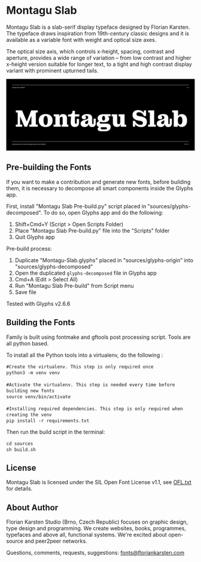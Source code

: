 # Montagu Slab

Montagu Slab is a slab-serif display typeface designed by Florian Karsten. The typeface draws inspiration from 19th-century classic designs and it is available as a variable font with weight and optical size axes.

The optical size axis, which controls x-height, spacing, contrast and aperture, provides a wide range of variation – from low contrast and higher x-height version suitable for longer text, to a tight and high contrast display variant with prominent upturned tails.

![Sample Image](Documentation/image1.png)

## Pre-building the Fonts

If you want to make a contribution and generate new fonts, before building them, it is necessary to decompose all smart components inside the Glyphs app.

First, install "Montagu Slab Pre-build.py" script placed in "sources/glyphs-decomposed". To do so, open Glyphs app and do the following:

1. Shift+Cmd+Y (Script > Open Scripts Folder)
2. Place "Montagu Slab Pre-build.py" file into the "Scripts" folder
3. Quit Glyphs app

Pre-build process:

1. Duplicate "Montagu-Slab.glyphs" placed in "sources/glyphs-origin" into "sources/glyphs-decomposed"
2. Open the duplicated `glyphs-decomposed` file in Glyphs app
3. Cmd+A (Edit > Select All)
4. Run "Montagu Slab Pre-build" from Script menu
5. Save file

Tested with Glyphs v2.6.6

## Building the Fonts

Family is built using fontmake and gftools post processing script. Tools are all python based.

To install all the Python tools into a virtualenv, do the following :

```
#Create the virtualenv. This step is only required once
python3 -m venv venv 

#Activate the virtualenv. This step is needed every time before building new fonts
source venv/bin/activate 

#Installing required dependencies. This step is only required when creating the venv
pip install -r requirements.txt
```

Then run the build script in the terminal:

```
cd sources
sh build.sh
```

## License

Montagu Slab is licensed under the SIL Open Font License v1.1, see [OFL.txt](OFL.txt) for details.

## About Author

Florian Karsten Studio (Brno, Czech Republic) focuses on graphic design, type design and programming. We create websites, books, programmes, typefaces and above all, functional systems. We're excited about open-source and peer2peer networks.

Questions, comments, requests, suggestions: fonts@floriankarsten.com
